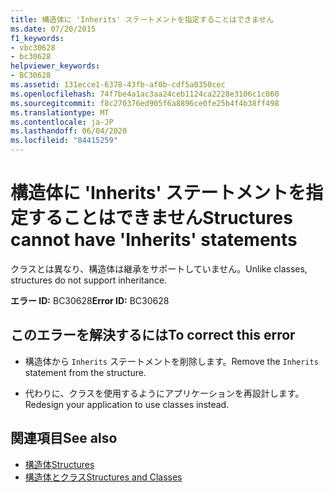 ```yaml
---
title: 構造体に 'Inherits' ステートメントを指定することはできません
ms.date: 07/20/2015
f1_keywords:
- vbc30628
- bc30628
helpviewer_keywords:
- BC30628
ms.assetid: 131ecce1-6378-43fb-af0b-cdf5a0350cec
ms.openlocfilehash: 74f7be4a1ac3aa24ceb1124ca2228e3106c1c060
ms.sourcegitcommit: f8c270376ed905f6a8896ce0fe25b4f4b38ff498
ms.translationtype: MT
ms.contentlocale: ja-JP
ms.lasthandoff: 06/04/2020
ms.locfileid: "84415259"
---
```

# <a name="structures-cannot-have-inherits-statements"></a><span data-ttu-id="2b126-102">構造体に 'Inherits' ステートメントを指定することはできません</span><span class="sxs-lookup"><span data-stu-id="2b126-102">Structures cannot have 'Inherits' statements</span></span>
<span data-ttu-id="2b126-103">クラスとは異なり、構造体は継承をサポートしていません。</span><span class="sxs-lookup"><span data-stu-id="2b126-103">Unlike classes, structures do not support inheritance.</span></span>  
  
 <span data-ttu-id="2b126-104">**エラー ID:** BC30628</span><span class="sxs-lookup"><span data-stu-id="2b126-104">**Error ID:** BC30628</span></span>  
  
## <a name="to-correct-this-error"></a><span data-ttu-id="2b126-105">このエラーを解決するには</span><span class="sxs-lookup"><span data-stu-id="2b126-105">To correct this error</span></span>  
  
- <span data-ttu-id="2b126-106">構造体から `Inherits` ステートメントを削除します。</span><span class="sxs-lookup"><span data-stu-id="2b126-106">Remove the `Inherits` statement from the structure.</span></span>  
  
- <span data-ttu-id="2b126-107">代わりに、クラスを使用するようにアプリケーションを再設計します。</span><span class="sxs-lookup"><span data-stu-id="2b126-107">Redesign your application to use classes instead.</span></span>  
  
## <a name="see-also"></a><span data-ttu-id="2b126-108">関連項目</span><span class="sxs-lookup"><span data-stu-id="2b126-108">See also</span></span>

- [<span data-ttu-id="2b126-109">構造体</span><span class="sxs-lookup"><span data-stu-id="2b126-109">Structures</span></span>](../programming-guide/language-features/data-types/structures.md)
- [<span data-ttu-id="2b126-110">構造体とクラス</span><span class="sxs-lookup"><span data-stu-id="2b126-110">Structures and Classes</span></span>](../programming-guide/language-features/data-types/structures-and-classes.md)
